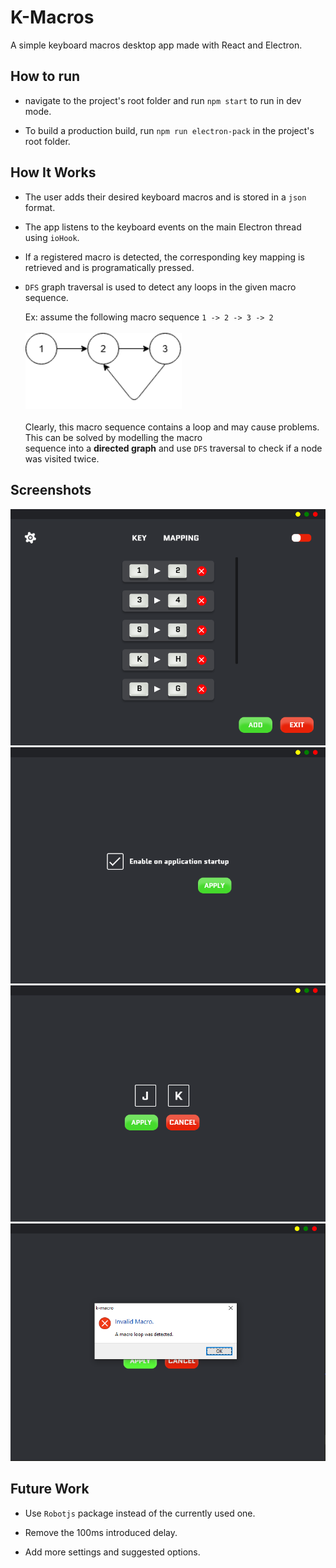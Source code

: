 # K-Macros

A simple keyboard macros desktop app made with React and Electron.

## How to run

- navigate to the project's root folder and run `npm start` to run in dev mode.

- To build a production build, run `npm run electron-pack` in the project's root folder.

## How It Works

- The user adds their desired keyboard macros and is stored in a `json` format.

- The app listens to the keyboard events on the main Electron thread using `ioHook`.

- If a registered macro is detected, the corresponding key mapping is retrieved and is programatically pressed.

- `DFS` graph traversal is used to detect any loops in the given macro sequence.

  Ex: assume the following macro sequence `1 -> 2 -> 3 -> 2` </br></br>
  <img src="./repo_imgs/macro_loop.png" width="250"> </br></br>
  Clearly, this macro sequence contains a loop and may cause problems. This can be solved by modelling the macro </br>
  sequence into a <b>directed graph</b> and use `DFS` traversal to check if a node was visited twice.

## Screenshots

<img src="./repo_imgs/home.png" width="600"> 
<img src="./repo_imgs/settings.png" width="600"> 
<img src="./repo_imgs/add.png" width="600">
<img src="./repo_imgs/error.png" width="600">

## Future Work

- Use `Robotjs` package instead of the currently used one.

- Remove the 100ms introduced delay.

- Add more settings and suggested options.
